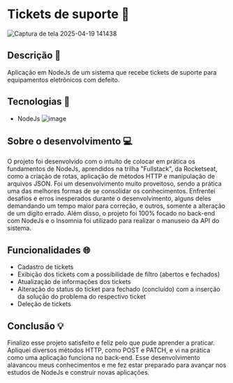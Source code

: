 # Tickets de suporte 🎫
![Captura de tela 2025-04-19 141438](https://github.com/user-attachments/assets/44d5e379-3f42-4a2e-88f4-ee68bfa1a42b)

## Descrição 📄 
Aplicação em NodeJs de um sistema que recebe tickets de suporte para equipamentos eletrônicos com defeito. 

## Tecnologias 🔩
- NodeJs ![image](https://github.com/user-attachments/assets/18ff2430-ea45-41c3-a3b5-27aef7f2578c)

## Sobre o desenvolvimento 💻
O projeto foi desenvolvido com o intuito de colocar em prática os fundamentos de NodeJs, aprendidos na trilha "Fullstack", da Rocketseat, como a criação de rotas, aplicação de métodos HTTP e manipulação de arquivos JSON. Foi um desenvolvimento muito proveitoso, sendo a prática uma das melhores formas de se consolidar os conhecimentos. Enfrentei desafios e erros inesperados durante o desenvolvimento, alguns deles demandando um tempo maior para correção, e outros, somente a alteração de um dígito errado. Além disso, o projeto foi 100% focado no back-end com NodeJs e o Insomnia foi utilizado para realizar o manuseio da API do sistema.

## Funcionalidades 🌐
- Cadastro de tickets
- Exibição dos tickets com a possibilidade de filtro (abertos e fechados)
- Atualização de informações dos tickets
- Alteração do status do ticket para fechado (concluído) com a inserção da solução do problema do respectivo ticket
- Deleção de tickets
  
## Conclusão 💡
Finalizo esse projeto satisfeito e feliz pelo que pude aprender a praticar. Apliquei diversos métodos HTTP, como POST e PATCH, e vi na prática como uma aplicação funciona no back-end. Esse desenvolvimento alavancou meus conhecimentos e me fez estar preparado para avançar nos estudos de NodeJs e construir novas aplicações. 

